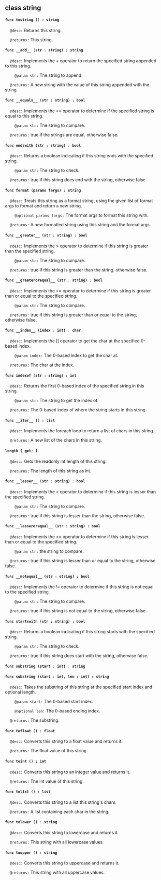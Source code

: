 ## class string

#### ```func tostring () : string```

&nbsp;&nbsp;&nbsp;&nbsp;```@desc:``` Returns this string.

&nbsp;&nbsp;&nbsp;&nbsp;```@returns:``` This string.

#### ```func __add__ (str : string) : string```

&nbsp;&nbsp;&nbsp;&nbsp;```@desc:``` Implements the + operator to return the specified string appended to this string.

&nbsp;&nbsp;&nbsp;&nbsp;&nbsp;&nbsp;&nbsp;&nbsp;```@param str:``` The string to append.

&nbsp;&nbsp;&nbsp;&nbsp;```@returns:``` A new string with the value of this string appended with the string.

#### ```func __equals__ (str : string) : bool```

&nbsp;&nbsp;&nbsp;&nbsp;```@desc:``` Implements the == operator to determine if the specified string is equal to this string.

&nbsp;&nbsp;&nbsp;&nbsp;&nbsp;&nbsp;&nbsp;&nbsp;```@param str:``` The string to compare.

&nbsp;&nbsp;&nbsp;&nbsp;```@returns:``` true if the strings are equal, otherwise false.

#### ```func endswith (str : string) : bool```

&nbsp;&nbsp;&nbsp;&nbsp;```@desc:``` Returns a boolean indicating if this string ends with the specified string.

&nbsp;&nbsp;&nbsp;&nbsp;&nbsp;&nbsp;&nbsp;&nbsp;```@param str:``` The string to check.

&nbsp;&nbsp;&nbsp;&nbsp;```@returns:``` true if this string does end with the string, otherwise false.

#### ```func format (params fargs) : string```

&nbsp;&nbsp;&nbsp;&nbsp;```@desc:``` Treats this string as a format string, using the given list of format args to format and return a new string.

&nbsp;&nbsp;&nbsp;&nbsp;&nbsp;&nbsp;&nbsp;&nbsp;```@optional params fargs:``` The format args to format this string with.

&nbsp;&nbsp;&nbsp;&nbsp;```@returns:``` A new formatted string using this string and the format args.

#### ```func __greater__ (str : string) : bool```

&nbsp;&nbsp;&nbsp;&nbsp;```@desc:``` Implements the > operator to determine if this string is greater than the specified string.

&nbsp;&nbsp;&nbsp;&nbsp;&nbsp;&nbsp;&nbsp;&nbsp;```@param str:``` The string to compare.

&nbsp;&nbsp;&nbsp;&nbsp;```@returns:``` true if this string is greater than the string, otherwise false.

#### ```func __greaterorequal__ (str : string) : bool```

&nbsp;&nbsp;&nbsp;&nbsp;```@desc:``` Implements the >= operator to determine if this string is greater than or equal to the specified string.

&nbsp;&nbsp;&nbsp;&nbsp;&nbsp;&nbsp;&nbsp;&nbsp;```@param str:``` The string to compare.

&nbsp;&nbsp;&nbsp;&nbsp;```@returns:``` true if this string is greater than or equal to the string, otherwise false.

#### ```func __index__ (index : int) : char```

&nbsp;&nbsp;&nbsp;&nbsp;```@desc:``` Implements the [] operator to get the char at the specified 0-based index.

&nbsp;&nbsp;&nbsp;&nbsp;&nbsp;&nbsp;&nbsp;&nbsp;```@param index:``` The 0-based index to get the char at.

&nbsp;&nbsp;&nbsp;&nbsp;```@returns:``` The char at the index.

#### ```func indexof (str : string) : int```

&nbsp;&nbsp;&nbsp;&nbsp;```@desc:``` Returns the first 0-based index of the specified string in this string.

&nbsp;&nbsp;&nbsp;&nbsp;&nbsp;&nbsp;&nbsp;&nbsp;```@param str:``` The string to get the index of.

&nbsp;&nbsp;&nbsp;&nbsp;```@returns:``` The 0-based index of where the string starts in this string.

#### ```func __iter__ () : list```

&nbsp;&nbsp;&nbsp;&nbsp;```@desc:``` Implements the foreach loop to return a list of chars in this string.

&nbsp;&nbsp;&nbsp;&nbsp;```@returns:``` A new list of the chars in this string.

#### ```length { get; }```

&nbsp;&nbsp;&nbsp;&nbsp;```@desc:``` Gets the readonly int length of this string.

&nbsp;&nbsp;&nbsp;&nbsp;```@returns:``` The length of this string as int.

#### ```func __lesser__ (str : string) : bool```

&nbsp;&nbsp;&nbsp;&nbsp;```@desc:``` Implements the < operator to determine if this string is lesser than the specified string.

&nbsp;&nbsp;&nbsp;&nbsp;&nbsp;&nbsp;&nbsp;&nbsp;```@param str:``` The string to compare.

&nbsp;&nbsp;&nbsp;&nbsp;```@returns:``` true if this string is lesser than the string, otherwise false.

#### ```func __lesserorequal__ (str : string) : bool```

&nbsp;&nbsp;&nbsp;&nbsp;```@desc:``` Implements the <= operator to determine if this string is lesser than or equal to the specified string.

&nbsp;&nbsp;&nbsp;&nbsp;&nbsp;&nbsp;&nbsp;&nbsp;```@param str:``` the string to compare.

&nbsp;&nbsp;&nbsp;&nbsp;```@returns:``` true if this string is lesser than or equal to the string, otherwise false.

#### ```func __notequal__ (str : string) : bool```

&nbsp;&nbsp;&nbsp;&nbsp;```@desc:``` Implements the != operator to determine if this string is not equal to the specified string.

&nbsp;&nbsp;&nbsp;&nbsp;&nbsp;&nbsp;&nbsp;&nbsp;```@param str:``` The string to compare.

&nbsp;&nbsp;&nbsp;&nbsp;```@returns:``` true if this string is not equal to the string, otherwise false.

#### ```func startswith (str : string) : bool```

&nbsp;&nbsp;&nbsp;&nbsp;```@desc:``` Returns a boolean indicating if this string starts with the specified string.

&nbsp;&nbsp;&nbsp;&nbsp;&nbsp;&nbsp;&nbsp;&nbsp;```@param str:``` The string to check.

&nbsp;&nbsp;&nbsp;&nbsp;```@returns:``` true if this string does start with the string, otherwise false.

#### ```func substring (start : int) : string```

#### ```func substring (start : int, len : int) : string```

&nbsp;&nbsp;&nbsp;&nbsp;```@desc:``` Takes the substring of this string at the specified start index and optional length.

&nbsp;&nbsp;&nbsp;&nbsp;&nbsp;&nbsp;&nbsp;&nbsp;```@param start:``` The 0-based start index.

&nbsp;&nbsp;&nbsp;&nbsp;&nbsp;&nbsp;&nbsp;&nbsp;```@optional len:``` The 0-based ending index.

&nbsp;&nbsp;&nbsp;&nbsp;```@returns:``` The substring.

#### ```func tofloat () : float```

&nbsp;&nbsp;&nbsp;&nbsp;```@desc:``` Converts this string to a float value and returns it.

&nbsp;&nbsp;&nbsp;&nbsp;```@returns:``` The float value of this string.

#### ```func toint () : int```

&nbsp;&nbsp;&nbsp;&nbsp;```@desc:``` Converts this string to an integer value and returns it.

&nbsp;&nbsp;&nbsp;&nbsp;```@returns:``` The int value of this string.

#### ```func tolist () : list```

&nbsp;&nbsp;&nbsp;&nbsp;```@desc:``` Converts this string to a list this string's chars.

&nbsp;&nbsp;&nbsp;&nbsp;```@returns:``` A list containing each char in the string.

#### ```func tolower () : string```

&nbsp;&nbsp;&nbsp;&nbsp;```@desc:``` Converts this string to lowercase and returns it.

&nbsp;&nbsp;&nbsp;&nbsp;```@returns:``` This string with all lowercase values.

#### ```func toupper () : string```

&nbsp;&nbsp;&nbsp;&nbsp;```@desc:``` Converts this string to uppercase and returns it.

&nbsp;&nbsp;&nbsp;&nbsp;```@returns:``` This string with all uppercase values.

